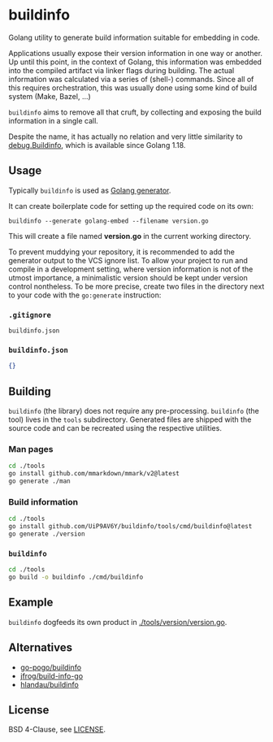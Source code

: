 # buildinfo

Golang utility to generate build information suitable for embedding in code.

Applications usually expose their version information in one way or another.
Up until this point, in the context of Golang, this information was embedded into
the compiled artifact via linker flags during building. The actual information
was calculated via a series of (shell-) commands. Since all of this requires
orchestration, this was usually done using some kind of build system (Make, Bazel, ...)

`buildinfo` aims to remove all that cruft, by collecting and exposing the build
information in a single call.

Despite the name, it has actually no relation and very little similarity to
[debug.Buildinfo](https://pkg.go.dev/runtime/debug#BuildInfo),
which is available since Golang 1.18.

## Usage

Typically `buildinfo` is used as [Golang generator](https://go.dev/blog/generate).

It can create boilerplate code for setting up the required code on its own:

  `buildinfo --generate golang-embed --filename version.go`  

This will create a file named **version.go** in the current working directory.

To prevent muddying your repository, it is recommended to add the generator
output to the VCS ignore list. To allow your project to run and compile in
a development setting, where version information is not of the utmost
importance, a minimalistic version should be kept under version control
nontheless. To be more precise, create two files in the directory next
to your code with the `go:generate` instruction:

### `.gitignore`
```
buildinfo.json
```

### `buildinfo.json`
```json
{}
```

## Building

`buildinfo` (the library) does not require any pre-processing.
`buildinfo` (the tool) lives in the `tools` subdirectory. Generated
files are shipped with the source code and can be recreated using
the respective utilities.

### Man pages

```sh
cd ./tools
go install github.com/mmarkdown/mmark/v2@latest
go generate ./man
```

### Build information

```sh
cd ./tools
go install github.com/UiP9AV6Y/buildinfo/tools/cmd/buildinfo@latest
go generate ./version
```

### `buildinfo`

```sh
cd ./tools
go build -o buildinfo ./cmd/buildinfo
```

## Example

`buildinfo` dogfeeds its own product in [./tools/version/version.go](./tools/version/version.go).

## Alternatives

* [go-pogo/buildinfo](https://github.com/go-pogo/buildinfo)
* [jfrog/build-info-go](https://github.com/jfrog/build-info-go)
* [hlandau/buildinfo](https://github.com/hlandau/buildinfo)

## License

BSD 4-Clause, see [LICENSE](LICENSE).
